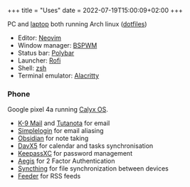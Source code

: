 +++
title = "Uses"
date = 2022-07-19T15:00:09+02:00
+++

PC and [laptop](https://frame.work/) both running Arch linux ([dotfiles](https://github.com/WJehee/.dotfiles))  

- Editor: [Neovim](https://neovim.io/)
- Window manager: [BSPWM](https://github.com/bspwm/bspwm)
- Status bar: [Polybar](https://github.com/polybar/polybar)
- Launcher: [Rofi](https://github.com/davatorium/rofi)
- Shell: [zsh](https://www.zsh.org/)
- Terminal emulator: [Alacritty](https://github.com/alacritty/alacritty)

### Phone

Google pixel 4a running [Calyx OS](https://calyxos.org/).

- [K-9 Mail](https://k9mail.app/) and [Tutanota](https://tutanota.com/) for email
- [Simplelogin](https://simplelogin.io/) for email aliasing
- [Obsidian](https://obsidian.md) for note taking
- [DavX5](https://www.davx5.com/) for calendar and tasks synchronisation
- [KeepassXC](https://keepassxc.org/) for password management
- [Aegis](https://getaegis.app/) for 2 Factor Authentication
- [Syncthing](https://syncthing.net/) for file synchronization between devices
- [Feeder](https://gitlab.com/spacecowboy/Feeder) for RSS feeds

